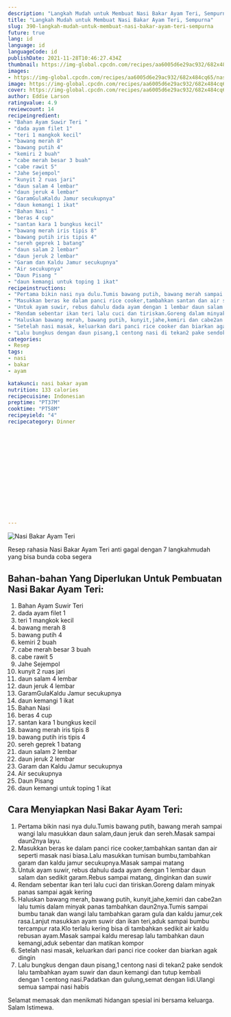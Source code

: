 ```yaml
---
description: "Langkah Mudah untuk Membuat Nasi Bakar Ayam Teri, Sempurna"
title: "Langkah Mudah untuk Membuat Nasi Bakar Ayam Teri, Sempurna"
slug: 390-langkah-mudah-untuk-membuat-nasi-bakar-ayam-teri-sempurna
future: true
lang: id
language: id
languageCode: id
publishDate: 2021-11-28T10:46:27.434Z 
thumbnail: https://img-global.cpcdn.com/recipes/aa6005d6e29ac932/682x484cq65/nasi-bakar-ayam-teri-foto-resep-utama.webp
images:
- https://img-global.cpcdn.com/recipes/aa6005d6e29ac932/682x484cq65/nasi-bakar-ayam-teri-foto-resep-utama.webp
image: https://img-global.cpcdn.com/recipes/aa6005d6e29ac932/682x484cq65/nasi-bakar-ayam-teri-foto-resep-utama.webp
cover: https://img-global.cpcdn.com/recipes/aa6005d6e29ac932/682x484cq65/nasi-bakar-ayam-teri-foto-resep-utama.webp
author: Eddie Larson
ratingvalue: 4.9
reviewcount: 14
recipeingredient:
- "Bahan Ayam Suwir Teri "
- "dada ayam filet 1"
- "teri 1 mangkok kecil"
- "bawang merah 8"
- "bawang putih 4"
- "kemiri 2 buah"
- "cabe merah besar 3 buah"
- "cabe rawit 5"
- "Jahe Sejempol"
- "kunyit 2 ruas jari"
- "daun salam 4 lembar"
- "daun jeruk 4 lembar"
- "GaramGulaKaldu Jamur secukupnya"
- "daun kemangi 1 ikat"
- "Bahan Nasi "
- "beras 4 cup"
- "santan kara 1 bungkus kecil"
- "bawang merah iris tipis 8"
- "bawang putih iris tipis 4"
- "sereh geprek 1 batang"
- "daun salam 2 lembar"
- "daun jeruk 2 lembar"
- "Garam dan Kaldu Jamur secukupnya"
- "Air secukupnya"
- "Daun Pisang "
- "daun kemangi untuk toping 1 ikat"
recipeinstructions:
- "Pertama bikin nasi nya dulu.Tumis bawang putih, bawang merah sampai wangi lalu masukkan daun salam,daun jeruk dan sereh.Masak sampai daun2nya layu."
- "Masukkan beras ke dalam panci rice cooker,tambahkan santan dan air seperti masak nasi biasa.Lalu masukkan tumisan bumbu,tambahkan garam dan kaldu jamur secukupnya.Masak sampai matang"
- "Untuk ayam suwir, rebus dahulu dada ayam dengan 1 lembar daun salam dan sedikit garam.Rebus sampai matang, dinginkan dan suwir"
- "Rendam sebentar ikan teri lalu cuci dan tiriskan.Goreng dalam minyak panas sampai agak kering"
- "Haluskan bawang merah, bawang putih, kunyit,jahe,kemiri dan cabe2an lalu tumis dalam minyak panas tambahkan daun2nya.Tumis sampai bumbu tanak dan wangi lalu tambahkan garam gula dan kaldu jamur,cek rasa.Lanjut masukkan ayam suwir dan ikan teri,aduk sampai bumbu tercampur rata.Klo terlalu kering bisa di tambahkan sedikit air kaldu rebusan ayam.Masak sampai kaldu meresap lalu tambahkan daun kemangi,aduk sebentar dan matikan kompor"
- "Setelah nasi masak, keluarkan dari panci rice cooker dan biarkan agak dingin"
- "Lalu bungkus dengan daun pisang,1 centong nasi di tekan2 pake sendok lalu tambahkan ayam suwir dan daun kemangi dan tutup kembali dengan 1 centong nasi.Padatkan dan gulung,semat dengan lidi.Ulangi semua sampai nasi habis"
categories:
- Resep
tags:
- nasi
- bakar
- ayam

katakunci: nasi bakar ayam 
nutrition: 133 calories
recipecuisine: Indonesian
preptime: "PT37M"
cooktime: "PT58M"
recipeyield: "4"
recipecategory: Dinner


     
    
    
    
    
    
    
    
    
    
    
      
    
---
```



![Nasi Bakar Ayam Teri](https://img-global.cpcdn.com/recipes/aa6005d6e29ac932/682x484cq65/nasi-bakar-ayam-teri-foto-resep-utama.webp)

Resep rahasia Nasi Bakar Ayam Teri  anti gagal dengan 7 langkahmudah yang bisa bunda coba segera

<!--inarticleads1-->

## Bahan-bahan Yang Diperlukan Untuk Pembuatan Nasi Bakar Ayam Teri:

1. Bahan Ayam Suwir Teri 
1. dada ayam filet 1
1. teri 1 mangkok kecil
1. bawang merah 8
1. bawang putih 4
1. kemiri 2 buah
1. cabe merah besar 3 buah
1. cabe rawit 5
1. Jahe Sejempol
1. kunyit 2 ruas jari
1. daun salam 4 lembar
1. daun jeruk 4 lembar
1. GaramGulaKaldu Jamur secukupnya
1. daun kemangi 1 ikat
1. Bahan Nasi 
1. beras 4 cup
1. santan kara 1 bungkus kecil
1. bawang merah iris tipis 8
1. bawang putih iris tipis 4
1. sereh geprek 1 batang
1. daun salam 2 lembar
1. daun jeruk 2 lembar
1. Garam dan Kaldu Jamur secukupnya
1. Air secukupnya
1. Daun Pisang 
1. daun kemangi untuk toping 1 ikat



<!--inarticleads2-->

## Cara Menyiapkan Nasi Bakar Ayam Teri:

1. Pertama bikin nasi nya dulu.Tumis bawang putih, bawang merah sampai wangi lalu masukkan daun salam,daun jeruk dan sereh.Masak sampai daun2nya layu.
1. Masukkan beras ke dalam panci rice cooker,tambahkan santan dan air seperti masak nasi biasa.Lalu masukkan tumisan bumbu,tambahkan garam dan kaldu jamur secukupnya.Masak sampai matang
1. Untuk ayam suwir, rebus dahulu dada ayam dengan 1 lembar daun salam dan sedikit garam.Rebus sampai matang, dinginkan dan suwir
1. Rendam sebentar ikan teri lalu cuci dan tiriskan.Goreng dalam minyak panas sampai agak kering
1. Haluskan bawang merah, bawang putih, kunyit,jahe,kemiri dan cabe2an lalu tumis dalam minyak panas tambahkan daun2nya.Tumis sampai bumbu tanak dan wangi lalu tambahkan garam gula dan kaldu jamur,cek rasa.Lanjut masukkan ayam suwir dan ikan teri,aduk sampai bumbu tercampur rata.Klo terlalu kering bisa di tambahkan sedikit air kaldu rebusan ayam.Masak sampai kaldu meresap lalu tambahkan daun kemangi,aduk sebentar dan matikan kompor
1. Setelah nasi masak, keluarkan dari panci rice cooker dan biarkan agak dingin
1. Lalu bungkus dengan daun pisang,1 centong nasi di tekan2 pake sendok lalu tambahkan ayam suwir dan daun kemangi dan tutup kembali dengan 1 centong nasi.Padatkan dan gulung,semat dengan lidi.Ulangi semua sampai nasi habis




Selamat memasak dan menikmati hidangan spesial ini bersama keluarga. Salam Istimewa.
